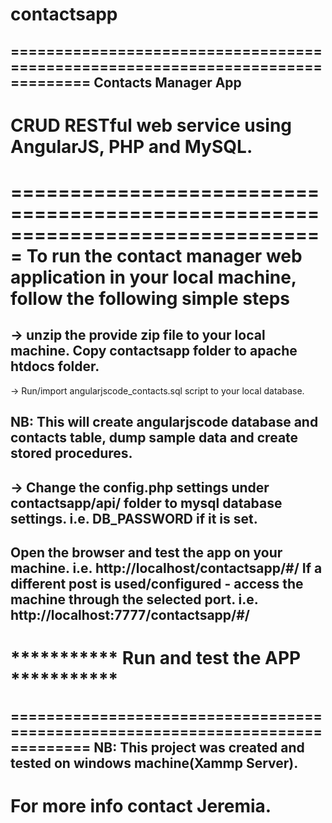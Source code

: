 # contactsapp
===============================================================================
Contacts Manager App
-------------------------------------------------------------------------------
CRUD RESTful web service using AngularJS, PHP and MySQL.
===============================================================================


===============================================================================
To run the contact manager web application in your local machine, follow the following simple steps
===============================================================================
-> unzip the provide zip file to your local machine. Copy contactsapp folder to apache htdocs folder.
-------------------------------------------------------------------------------
-> Run/import angularjscode_contacts.sql script to your local database.

NB: This will create angularjscode database and contacts table, dump sample data and create stored procedures.
-------------------------------------------------------------------------------
-> Change the config.php settings under contactsapp/api/ folder to mysql database settings.
i.e. DB_PASSWORD if it is set.
-------------------------------------------------------------------------------
Open the browser and test the app on your machine.
i.e. http://localhost/contactsapp/#/
If a different post is used/configured - access the machine through the selected port.
i.e. http://localhost:7777/contactsapp/#/
-------------------------------------------------------------------------------
***********                   Run and test the APP                  ***********
===============================================================================



===============================================================================
NB: This project was created and tested on windows machine(Xammp Server).
-------------------------------------------------------------------------------
For more info contact Jeremia.
===============================================================================
